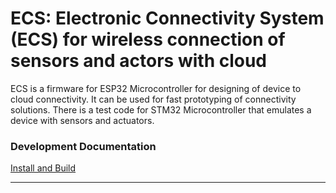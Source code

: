 ECS: Electronic Connectivity System (ECS) for wireless connection of sensors and actors with cloud 
======

ECS is a firmware for ESP32 Microcontroller for designing of device to cloud connectivity. It can be used for fast prototyping of connectivity solutions.
There is a test code for STM32 Microcontroller that emulates a device with sensors and actuators.
### Development Documentation

[Install and Build](Install_and_build.md)

---
